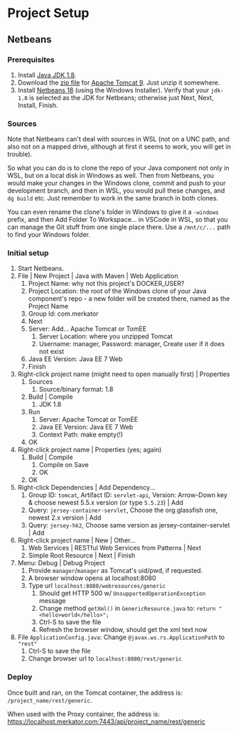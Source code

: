 # Project Setup

## Netbeans

### Prerequisites

1. Install [Java JDK
   1.8](https://www.oracle.com/nl/java/technologies/downloads/#java8-windows).
1. Download the [zip
   file](https://dlcdn.apache.org/tomcat/tomcat-9/v9.0.79/bin/apache-tomcat-9.0.79.zip)
   for [Apache Tomcat 9](https://tomcat.apache.org/download-90.cgi). Just unzip
   it somewhere.
1. Install [Netbeans 18](https://netbeans.apache.org/download/nb18/) (using the
   Windows Installer). Verify that your `jdk-1.8` is selected as the JDK for
   Netbeans; otherwise just Next, Next, Install, Finish.

### Sources

Note that Netbeans can't deal with sources in WSL (not on a UNC path, and also
not on a mapped drive, although at first it seems to work, you will get in
trouble).

So what you can do is to clone the repo of your Java component not
only in WSL, but on a local disk in Windows as well. Then from Netbeans, you
would make your changes in the Windows clone, commit and push to your
development branch, and then in WSL, you would pull these changes, and `dg
build` etc. Just remember to work in the same branch in both clones.

You can even rename the clone's folder in Windows to give it a `-windows`
prefix, and then Add Folder To Workspace... in VSCode in WSL, so that you can
manage the Git stuff from one single place there. Use a `/mnt/c/...` path to
find your Windows folder.

### Initial setup

1. Start Netbeans.
1. File | New Project | Java with Maven | Web Application
   1. Project Name: why not this project's DOCKER_USER?
   1. Project Location: the root of the Windows clone of your Java component's
      repo - a new folder will be created there, named as the Project Name
   1. Group Id: com.merkator
   1. Next
   1. Server: Add... Apache Tomcat or TomEE
      1. Server Location: where you unzipped Tomcat
      1. Username: manager, Password: manager, Create user if it does not exist
   1. Java EE Version: Java EE 7 Web
   1. Finish
1. Right-click project name (might need to open manually first) | Properties
   1. Sources
      1. Source/binary format: 1.8
   1. Build | Compile
      1. JDK 1.8
   1. Run
      1. Server: Apache Tomcat or TomEE
      1. Java EE Version: Java EE 7 Web
      1. Context Path: make empty(!)
   1. OK
1. Right-click project name | Properties (yes; again)
   1. Build | Compile
      1. Compile on Save
      1. OK
   1. OK
1. Right-click Dependencies | Add Dependency...
   1. Group ID: `tomcat`, Artifact ID: `servlet-api`, Version: Arrow-Down key &
      choose newest 5.5.x version (or type `5.5.23`) | Add
   1. Query: `jersey-container-servlet`, Choose the org.glassfish one, newest
      2.x version | Add
   1. Query: `jersey-hk2`, Choose same version as jersey-container-servlet | Add
1. Right-click project name | New | Other...
   1. Web Services | RESTful Web Services from Patterns | Next
   1. Simple Root Resource | Next | Finish
1. Menu: Debug | Debug Project
   1. Provide `manager`/`manager` as Tomcat's uid/pwd, if requested.
   1. A browser window opens at localhost:8080
   1. Type url `localhost:8080/webresources/generic`
      1. Should get HTTP 500 w/ `UnsupportedOperationException` message
      1. Change method `getXml()` in `GenericResource.java` to: `return "<hello>world</hello>";`
      1. Ctrl-S to save the file
      1. Refresh the browser window, should get the xml text now
1. File `ApplicationConfig.java`: Change `@javax.ws.rs.ApplicationPath` to `"rest"`
   1. Ctrl-S to save the file
   1. Change browser url to `localhost:8080/rest/generic`

### Deploy

Once built and ran, on the Tomcat container, the address is:
`/project_name/rest/generic`.

When used with the Proxy container, the address is:
https://localhost.merkator.com:7443/api/project_name/rest/generic
